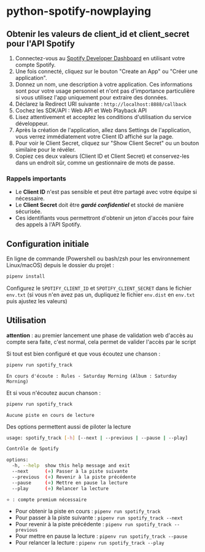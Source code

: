# python-spotify-nowplaying

## Obtenir les valeurs de client_id et client_secret pour l'API Spotify

1. Connectez-vous au [Spotify Developer Dashboard](https://developer.spotify.com/dashboard/) en utilisant votre compte Spotify.
2. Une fois connecté, cliquez sur le bouton "Create an App" ou "Créer une application".
3. Donnez un nom, une description à votre application. Ces informations sont pour votre usage personnel et n'ont pas d'importance particulière si vous utilisez l'app uniquement pour extraire des données.
4. Déclarez la Redirect URI suivante : `http://localhost:8888/callback`
5. Cochez les SDK/API : Web API et Web Playback API
6. Lisez attentivement et acceptez les conditions d'utilisation du service développeur.
7. Après la création de l'application, allez dans Settings de l'application, vous verrez immédiatement votre Client ID affiché sur la page.
8. Pour voir le Client Secret, cliquez sur "Show Client Secret" ou un bouton similaire pour le révéler.
9. Copiez ces deux valeurs (Client ID et Client Secret) et conservez-les dans un endroit sûr, comme un gestionnaire de mots de passe.

### Rappels importants

- Le **Client ID** n'est pas sensible et peut être partagé avec votre équipe si nécessaire.
- Le **Client Secret** doit être _**gardé confidentiel**_ et stocké de manière sécurisée.
- Ces identifiants vous permettront d'obtenir un jeton d'accès pour faire des appels à l'API Spotify.

## Configuration initiale

En ligne de commande (Powershell ou bash/zsh pour les environnement Linux/macOS) depuis le dossier du projet :

```bash
pipenv install
```

Configurez le `SPOTIFY_CLIENT_ID` et `SPOTIFY_CLIENT_SECRET` dans le fichier `env.txt` (si vous n'en avez pas un, dupliquez le fichier `env.dist` en `env.txt` puis ajustez les valeurs)

## Utilisation

**attention** : au premier lancement une phase de validation web d'accès au compte sera faite, c'est normal, cela permet de valider l'accès par le script

Si tout est bien configuré et que vous écoutez une chanson :

```bash
pipenv run spotify_track
```

```text
En cours d'écoute : Rules - Saturday Morning (Album : Saturday Morning)
```

Et si vous n'écoutez aucun chanson :

```bash
pipenv run spotify_track
```

```text
Aucune piste en cours de lecture
```

Des options permettent aussi de piloter la lecture

```bash
usage: spotify_track [-h] [--next | --previous | --pause | --play]

Contrôle de Spotify

options:
  -h, --help  show this help message and exit
  --next      (⭐️) Passer à la piste suivante
  --previous  (⭐️) Revenir à la piste précédente
  --pause     (⭐️) Mettre en pause la lecture
  --play      (⭐️) Relancer la lecture

⭐️ : compte premium nécessaire
```

- Pour obtenir la piste en cours : `pipenv run spotify_track`
- Pour passer à la piste suivante : `pipenv run spotify_track --next`
- Pour revenir à la piste précédente : `pipenv run spotify_track --previous`
- Pour mettre en pause la lecture : `pipenv run spotify_track --pause`
- Pour relancer la lecture : `pipenv run spotify_track --play`
